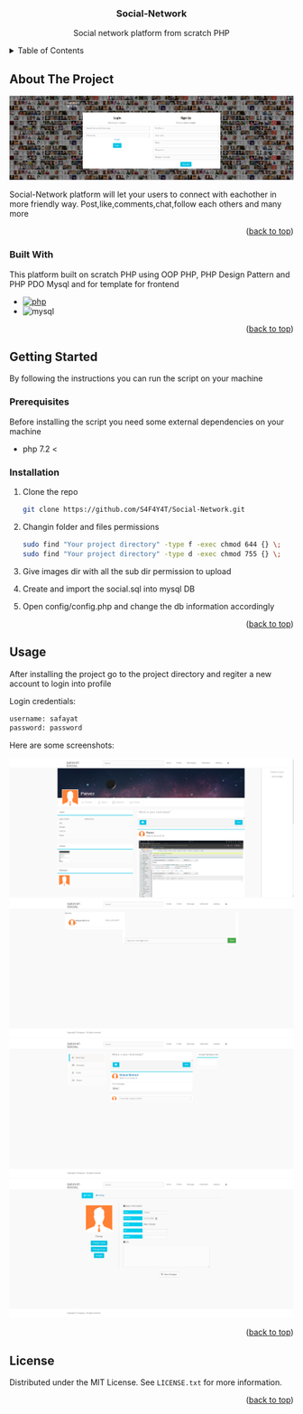 <a name="readme-top"></a>

<div align="center">
  <h3 align="center">Social-Network</h3>
  <p>Social network platform from scratch PHP</p>
</div>

<!-- TABLE OF CONTENTS -->
<details>
  <summary>Table of Contents</summary>
  <ol>
    <li>
      <a href="#about-the-project">About The Project</a>
      <ul>
        <li><a href="#built-with">Built With</a></li>
      </ul>
    </li>
    <li>
      <a href="#getting-started">Getting Started</a>
      <ul>
        <li><a href="#prerequisites">Prerequisites</a></li>
        <li><a href="#installation">Installation</a></li>
      </ul>
    </li>
    <li><a href="#usage">Usage</a></li>
    <li><a href="#license">License</a></li>
  </ol>
</details>



<!-- ABOUT THE PROJECT -->
## About The Project

![Screen Shot][product-screenshot-1]

Social-Network platform will let your users to connect with eachother in more friendly way. Post,like,comments,chat,follow each others and many more

<p align="right">(<a href="#readme-top">back to top</a>)</p>

### Built With

This platform built on scratch PHP using OOP PHP, PHP Design Pattern and PHP PDO Mysql and for template for frontend

* [![php][php]][php-url]
* ![mysql][mysql]

<p align="right">(<a href="#readme-top">back to top</a>)</p>

<!-- GETTING STARTED -->
## Getting Started

By following the instructions you can run the script on your machine

### Prerequisites

Before installing the script you need some external dependencies on your machine
* php 7.2 <

### Installation

1. Clone the repo
   ```sh
   git clone https://github.com/S4F4Y4T/Social-Network.git
   ```
2. Changin folder and files permissions 
   ```sh
   sudo find "Your project directory" -type f -exec chmod 644 {} \;
   sudo find "Your project directory" -type d -exec chmod 755 {} \;
   ```
3. Give images dir with all the sub dir permission to upload

4. Create and import the social.sql into mysql DB

5. Open config/config.php and change the db information accordingly

<p align="right">(<a href="#readme-top">back to top</a>)</p>



<!-- USAGE EXAMPLES -->
## Usage

After installing the project go to the project directory and regiter a new account to login into profile 

Login credentials:
  ```sh
  username: safayat
  password: password
  ```

Here are some screenshots:

![Screen Shot][product-screenshot-2]
![Screen Shot][product-screenshot-3]
![Screen Shot][product-screenshot-4]
![Screen Shot][product-screenshot-5]

<p align="right">(<a href="#readme-top">back to top</a>)</p>


<!-- LICENSE -->
## License

Distributed under the MIT License. See `LICENSE.txt` for more information.

<p align="right">(<a href="#readme-top">back to top</a>)</p>

<!-- MARKDOWN LINKS & IMAGES -->
<!-- https://www.markdownguide.org/basic-syntax/#reference-style-links -->

[product-screenshot-1]: overview/1.png
[product-screenshot-2]: overview/2.png
[product-screenshot-3]: overview/3.png
[product-screenshot-4]: overview/4.png
[product-screenshot-5]: overview/5.png

[php]: https://img.shields.io/badge/php-php-white
[Php-url]: https://www.php.net/
[mysql]: https://img.shields.io/badge/MYSQL-MYSQL-orange
[Bootstrap.com]: https://img.shields.io/badge/Bootstrap-563D7C?style=for-the-badge&logo=bootstrap&logoColor=white
[Bootstrap-url]: https://getbootstrap.com
[JQuery.com]: https://img.shields.io/badge/jQuery-0769AD?style=for-the-badge&logo=jquery&logoColor=white
[JQuery-url]: https://jquery.com 
